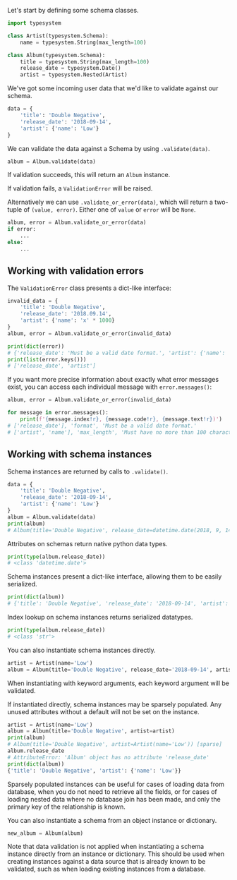 Let's start by defining some schema classes.

```python
import typesystem

class Artist(typesystem.Schema):
    name = typesystem.String(max_length=100)

class Album(typesystem.Schema):
    title = typesystem.String(max_length=100)
    release_date = typesystem.Date()
    artist = typesystem.Nested(Artist)
```

We've got some incoming user data that we'd like to validate against our schema.

```python
data = {
    'title': 'Double Negative',
    'release_date': '2018-09-14',
    'artist': {'name': 'Low'}
}
```

We can validate the data against a Schema by using `.validate(data)`.

```python
album = Album.validate(data)
```

If validation succeeds, this will return an `Album` instance.

If validation fails, a `ValidationError` will be raised.

Alternatively we can use `.validate_or_error(data)`, which will return a
two-tuple of `(value, error)`. Either one of `value` or `error` will be `None`.

```python
album, error = Album.validate_or_error(data)
if error:
    ...
else:
    ...
```

## Working with validation errors

The `ValidationError` class presents a dict-like interface:

```python
invalid_data = {
    'title': 'Double Negative',
    'release_date': '2018.09.14',
    'artist': {'name': 'x' * 1000}
}
album, error = Album.validate_or_error(invalid_data)

print(dict(error))
# {'release_date': 'Must be a valid date format.', 'artist': {'name': 'Must have no more than 100 characters.'}}
print(list(error.keys()))
# ['release_date', 'artist']
```

If you want more precise information about exactly what error messages exist,
you can access each individual message with `error.messages()`:

```python
album, error = Album.validate_or_error(invalid_data)

for message in error.messages():
    print(f'{message.index!r}, {message.code!r}, {message.text!r})')
# ['release_date'], 'format', 'Must be a valid date format.'
# ['artist', 'name'], 'max_length', 'Must have no more than 100 characters.'
```

## Working with schema instances

Schema instances are returned by calls to `.validate()`.

```python
data = {
    'title': 'Double Negative',
    'release_date': '2018-09-14',
    'artist': {'name': 'Low'}
}
album = Album.validate(data)
print(album)
# Album(title='Double Negative', release_date=datetime.date(2018, 9, 14), artist=Artist(name='Low'))
```

Attributes on schemas return native python data types.

```python
print(type(album.release_date))
# <class 'datetime.date'>
```

Schema instances present a dict-like interface, allowing them to be easily serialized.

```python
print(dict(album))
# {'title': 'Double Negative', 'release_date': '2018-09-14', 'artist': {'name': 'Low'}}
```

Index lookup on schema instances returns serialized datatypes.

```python
print(type(album.release_date))
# <class 'str'>
```

You can also instantiate schema instances directly.

```python
artist = Artist(name='Low')
album = Album(title='Double Negative', release_date='2018-09-14', artist=artist)
```

When instantiating with keyword arguments, each keyword argument will be validated.

If instantiated directly, schema instances may be sparsely populated. Any unused
attributes without a default will not be set on the instance.

```python
artist = Artist(name='Low')
album = Album(title='Double Negative', artist=artist)
print(album)
# Album(title='Double Negative', artist=Artist(name='Low')) [sparse]
album.release_date
# AttributeError: 'Album' object has no attribute 'release_date'
print(dict(album))
{'title': 'Double Negative', 'artist': {'name': 'Low'}}
```

Sparsely populated instances can be useful for cases of loading data from database,
when you do not need to retrieve all the fields, or for cases of loading nested
data where no database join has been made, and only the primary key of the relationship
is known.

You can also instantiate a schema from an object instance or dictionary.

```python
new_album = Album(album)
```

Note that data validation is not applied when instantiating a schema instance
directly from an instance or dictionary. This should be used when creating
instances against a data source that is already known to be validated, such as
when loading existing instances from a database.
